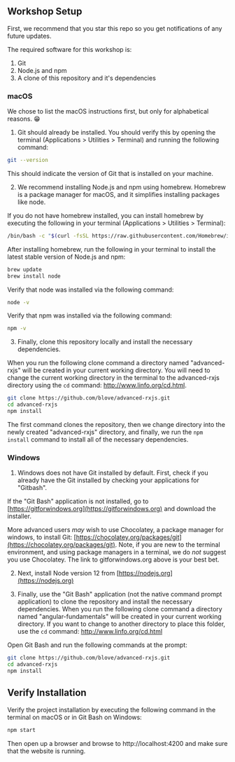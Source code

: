

## Workshop Setup

First, we recommend that you star this repo so you get notifications of any future updates.

The required software for this workshop is:

1. Git
2. Node.js and npm
3. A clone of this repository and it's dependencies

### macOS

We chose to list the macOS instructions first, but only for alphabetical reasons. 😁

1. Git should already be installed. You should verify this by opening the terminal (Applications > Utilities > Terminal) and running the following command:

```bash
git --version
```

This should indicate the version of Git that is installed on your machine.

2. We recommend installing Node.js and npm using homebrew. Homebrew is a package manager for macOS, and it simplifies installing packages like node.

If you do not have homebrew installed, you can install homebrew by executing the following in your terminal (Applications > Utilities > Terminal):

```bash
/bin/bash -c "$(curl -fsSL https://raw.githubusercontent.com/Homebrew/install/master/install.sh)"
```

After installing homebrew, run the following in your terminal to install the latest stable version of Node.js and npm:

```bash
brew update
brew install node
```

Verify that node was installed via the following command:

```bash
node -v
```

Verify that npm was installed via the following command:

```bash
npm -v
```

3. Finally, clone this repository locally and install the necessary dependencies.

When you run the following clone command a directory named "advanced-rxjs" will be created in your current working directory. You will need to change the current working directory in the terminal to the advanced-rxjs directory using the `cd` command: http://www.linfo.org/cd.html.

```bash
git clone https://github.com/blove/advanced-rxjs.git
cd advanced-rxjs
npm install
```

The first command clones the repository, then we change directory into the newly created "advanced-rxjs" directory, and finally, we run the `npm install` command to install all of the necessary dependencies.

### Windows

1. Windows does not have Git installed by default. First, check if you already have the Git installed by checking your applications for "Gitbash".

If the "Git Bash" application is not installed, go to [https://gitforwindows.org](https://gitforwindows.org) and download the installer.

More advanced users _may_ wish to use Chocolatey, a package manager for windows, to install Git: [https://chocolatey.org/packages/git](https://chocolatey.org/packages/git). Note, if you are new to the terminal environment, and using package managers in a terminal, we do _not_ suggest you use Chocolatey. The link to gitforwindows.org above is your best bet.

2. Next, install Node version 12 from [https://nodejs.org](https://nodejs.org)

3. Finally, use the "Git Bash" application (not the native command prompt application) to clone the repository and install the necessary dependencies. When you run the following clone command a directory named "angular-fundamentals" will be created in your current working directory. If you want to change to another directory to place this folder, use the `cd` command: http://www.linfo.org/cd.html

Open Git Bash and run the following commands at the prompt:

```bash
git clone https://github.com/blove/advanced-rxjs.git
cd advanced-rxjs
npm install
```

## Verify Installation

Verify the project installation by executing the following command in the terminal on macOS or in Git Bash on Windows:

```bash
npm start
```

Then open up a browser and browse to http://localhost:4200 and make sure that the website is running.
